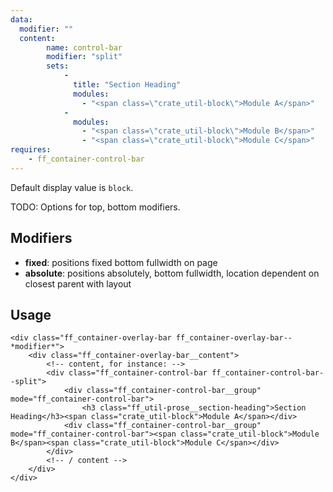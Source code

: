 ```yaml
---
data:
  modifier: ""
  content: 
        name: control-bar
        modifier: "split"
        sets:
            -
              title: "Section Heading"
              modules:
                - "<span class=\"crate_util-block\">Module A</span>"
            -
              modules:
                - "<span class=\"crate_util-block\">Module B</span>"
                - "<span class=\"crate_util-block\">Module C</span>"
requires: 
    - ff_container-control-bar
---
```


Default display value is `block`.

TODO: Options for top, bottom modifiers.

## Modifiers

- **fixed**: positions fixed bottom fullwidth on page
- **absolute**: positions absolutely, bottom fullwidth, location dependent on closest parent with layout

## Usage
```
<div class="ff_container-overlay-bar ff_container-overlay-bar--*modifier*">
    <div class="ff_container-overlay-bar__content">
        <!-- content, for instance: -->
        <div class="ff_container-control-bar ff_container-control-bar--split">
            <div class="ff_container-control-bar__group" mode="ff_container-control-bar">
                <h3 class="ff_util-prose__section-heading">Section Heading</h3><span class="crate_util-block">Module A</span></div>
            <div class="ff_container-control-bar__group" mode="ff_container-control-bar"><span class="crate_util-block">Module B</span><span class="crate_util-block">Module C</span></div>
        </div>
        <!-- / content -->
    </div>
</div>
```
